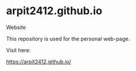# arpit2412.github.io
Website

This repository is used for the personal web-page.

Visit here:

https://arpit2412.github.io/

